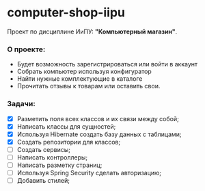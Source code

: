 # computer-shop-iipu

Проект по дисциплине ИиПУ: **"Компьютерный магазин"**.

### О проекте:
* Будет возможность зарегистрироваться или войти в аккаунт
* Cобрать компьютер используя конфигуратор
* Найти нужные комплектующие в каталоге
* Прочитать отзывы к товарам или оставить свои.

### Задачи:
- [x] Разметить поля всех классов и их связи между собой;
- [x] Написать классы для сущностей;
- [x] Используя Hibernate создать базу данных с таблицами;
- [x] Создать репозитории для классов;
- [ ] Создать сервисы;
- [ ] Написать контроллеры;
- [ ] Написать разметку страниц;
- [ ] Используя Spring Security сделать авторизацию;
- [ ] Добавить стилей;
